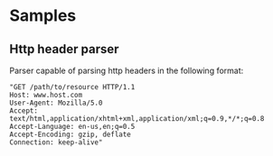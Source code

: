 # Samples

## Http header parser
Parser capable of parsing http headers in the following format:
```
"GET /path/to/resource HTTP/1.1
Host: www.host.com
User-Agent: Mozilla/5.0
Accept: text/html,application/xhtml+xml,application/xml;q=0.9,*/*;q=0.8
Accept-Language: en-us,en;q=0.5
Accept-Encoding: gzip, deflate
Connection: keep-alive"
```